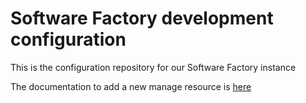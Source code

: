 # Software Factory development configuration

This is the configuration repository for our Software Factory instance

The documentation to add a new manage resource is [here](https://wiki.wazo.io/en/processes/zuul)
